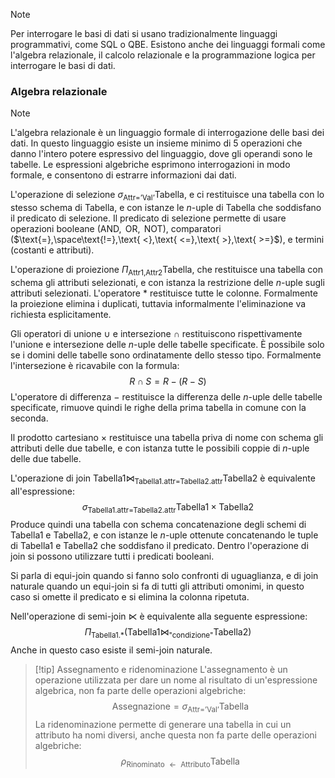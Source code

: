 >[!note]
>Per interrogare le basi di dati si usano tradizionalmente linguaggi programmativi, come SQL o QBE. Esistono anche dei linguaggi formali come l'algebra relazionale, il calcolo relazionale e la programmazione logica per interrogare le basi di dati.

### Algebra relazionale
>[!note]
>L'algebra relazionale è un linguaggio formale di interrogazione delle basi dei dati. In questo linguaggio esiste un insieme minimo di 5 operazioni che danno l'intero potere espressivo del linguaggio, dove gli operandi sono le tabelle. Le espressioni algebriche esprimono interrogazioni in modo formale, e consentono di estrarre informazioni dai dati.
>

L'operazione di selezione $\sigma_{\text{Attr='Val'}}\text{Tabella}$, e ci restituisce una tabella con lo stesso schema di $\text{Tabella}$, e con istanze le $n$-uple di $\text{Tabella}$ che soddisfano il predicato di selezione. Il predicato di selezione permette di usare operazioni booleane ($\text{AND}, \text{ OR}, \text{ NOT}$), comparatori ($\text{=},\space\text{!=},\text{ <},\text{ <=},\text{ >},\text{ >=}$), e termini (costanti e attributi).

L'operazione di proiezione $\Pi_{\text{Attr1,Attr2}}\text{Tabella}$, che restituisce una tabella con schema gli attributi selezionati, e con istanza la restrizione delle $n$-uple sugli attributi selezionati. L'operatore $*$ restituisce tutte le colonne. Formalmente la proiezione elimina i duplicati, tuttavia informalmente l'eliminazione va richiesta esplicitamente. 

Gli operatori di unione $\cup$ e intersezione $\cap$ restituiscono rispettivamente l'unione e intersezione delle $n$-uple delle tabelle specificate. È possibile solo se i domini delle tabelle sono ordinatamente dello stesso tipo. Formalmente l'intersezione è ricavabile con la formula: $$R\cap S= R-(R-S)$$
L'operatore di differenza $-$ restituisce la differenza delle $n$-uple delle tabelle specificate, rimuove quindi le righe della prima tabella in comune con la seconda.

Il prodotto cartesiano $\times$ restituisce una tabella priva di nome con schema gli attributi delle due tabelle, e con istanza tutte le possibili coppie di $n$-uple delle due tabelle.

L'operazione di join $\text{Tabella1}\Join_{\text{Tabella1.attr=Tabella2.attr}}\text{Tabella2}$ è equivalente all'espressione: $$\sigma_\text{Tabella1.attr=Tabella2.attr}\text{Tabella1}\times\text{Tabella2}$$
Produce quindi una tabella con schema concatenazione degli schemi di $\text{Tabella1}$ e $\text{Tabella2}$, e con istanze le $n$-uple ottenute concatenando le tuple di $\text{Tabella1}$ e $\text{Tabella2}$ che soddisfano il predicato. Dentro l'operazione di join si possono utilizzare tutti i predicati booleani.

Si parla di equi-join quando si fanno solo confronti di uguaglianza, e di join naturale quando un equi-join si fa di tutti gli attributi omonimi, in questo caso si omette il predicato e si elimina la colonna ripetuta.

Nell'operazione di semi-join $\ltimes$ è equivalente alla seguente espressione: $$\Pi_\text{Tabella1.*}(\text{Tabella1}\Join_\text{"condizione"}\text{Tabella2})$$
Anche in questo caso esiste il semi-join naturale.

>[!tip] Assegnamento e ridenominazione
>L'assegnamento è un operazione utilizzata per dare un nome al risultato di un'espressione algebrica, non fa parte delle operazioni algebriche: $$\text{Assegnazione}=\sigma_{\text{Attr='Val'}}\text{Tabella}$$
>La ridenominazione permette di generare una tabella in cui un attributo ha nomi diversi, anche questa non fa parte delle operazioni algebriche: $$\rho_{\text{Rinominato }\leftarrow\text{ Attributo}}\text{Tabella}$$